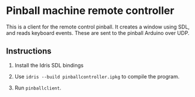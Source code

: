 Pinball machine remote controller
=================================

This is a client for the remote control pinball. It creates a window
using SDL, and reads keyboard events. These are sent to the pinball
Arduino over UDP.

Instructions
------------

1. Install the Idris SDL bindings

2. Use `idris --build pinballcontroller.ipkg` to compile the program.

3. Run `pinballclient`.
